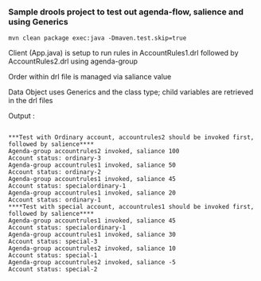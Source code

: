 ###	Sample drools project to test out agenda-flow, salience and using Generics


	mvn clean package exec:java -Dmaven.test.skip=true

Client (App.java) is setup to run rules in AccountRules1.drl followed by AccountRules2.drl using agenda-group

Order within drl file is managed via saliance value

Data Object uses Generics and the class type; child variables are retrieved in the drl files 

Output :

```

***Test with Ordinary account, accountrules2 should be invoked first, followed by salience****
Agenda-group accountrules2 invoked, saliance 100
Account status: ordinary-3
Agenda-group accountrules1 invoked, saliance 50
Account status: ordinary-2
Agenda-group accountrules1 invoked, saliance 45 
Account status: specialordinary-1
Agenda-group accountrules1 invoked, saliance 20
Account status: ordinary-1
****Test with special account, accountrules1 should be invoked first, followed by salience****
Agenda-group accountrules1 invoked, saliance 45 
Account status: specialordinary-1
Agenda-group accountrules1 invoked, saliance 30
Account status: special-3
Agenda-group accountrules2 invoked, saliance 10
Account status: special-1
Agenda-group accountrules2 invoked, saliance -5
Account status: special-2

```
